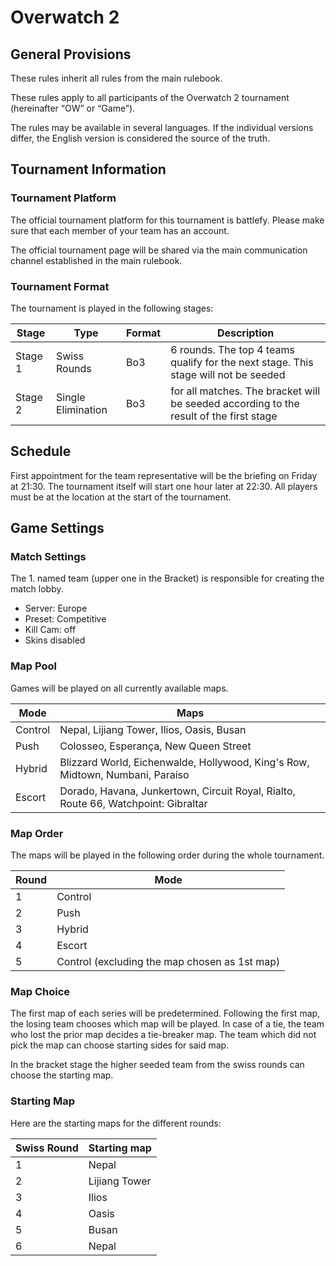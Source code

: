 # Overwatch 2

## General Provisions

These rules inherit all rules from the main rulebook.

These rules apply to all participants of the Overwatch 2 tournament (hereinafter “OW” or “Game”).

The rules may be available in several languages. If the individual versions differ, the English version is considered the source of the truth.

## Tournament Information

### Tournament Platform

The official tournament platform for this tournament is battlefy.
Please make sure that each member of your team has an account.

The official tournament page will be shared via the main communication channel established in the main rulebook.

### Tournament Format

The tournament is played in the following stages:

| Stage   | Type               | Format | Description                                                                            |
|---------|--------------------|--------|----------------------------------------------------------------------------------------|
| Stage 1 | Swiss Rounds       | Bo3    | 6 rounds. The top 4 teams qualify for the next stage. This stage will not be seeded    |
| Stage 2 | Single Elimination | Bo3    | for all matches. The bracket will be seeded according to the result of the first stage |

## Schedule

First appointment for the team representative will be the briefing on Friday at 21:30.
The tournament itself will start one hour later at 22:30.
All players must be at the location at the start of the tournament.

## Game Settings

### Match Settings

The 1. named team (upper one in the Bracket) is responsible for creating the match lobby.

* Server: Europe
* Preset: Competitive
* Kill Cam: off
* Skins disabled

### Map Pool

Games will be played on all currently available maps.

| Mode    | Maps                                                                               |
|---------|------------------------------------------------------------------------------------|
| Control | Nepal, Lijiang Tower, Ilios, Oasis, Busan                                          |
| Push    | Colosseo, Esperança, New Queen Street                                              |
| Hybrid  | Blizzard World, Eichenwalde, Hollywood, King's Row, Midtown, Numbani, Paraíso      |
| Escort  | Dorado, Havana, Junkertown, Circuit Royal, Rialto, Route 66, Watchpoint: Gibraltar |

### Map Order

The maps will be played in the following order during the whole tournament.

| Round | Mode                                          |
|-------|-----------------------------------------------|
| 1     | Control                                       |
| 2     | Push                                          |
| 3     | Hybrid                                        |
| 4     | Escort                                        |
| 5     | Control (excluding the map chosen as 1st map) |

### Map Choice

The first map of each series will be predetermined.
Following the first map, the losing team chooses which map will be played.
In case of a tie, the team who lost the prior map decides a tie-breaker map.
The team which did not pick the map can choose starting sides for said map.

In the bracket stage the higher seeded team from the swiss rounds can choose the starting map.

### Starting Map

Here are the starting maps for the different rounds:

| Swiss Round | Starting map  |
|-------------|---------------|
| 1           | Nepal         |
| 2           | Lijiang Tower |
| 3           | Ilios         |
| 4           | Oasis         |
| 5           | Busan         |
| 6           | Nepal         |
